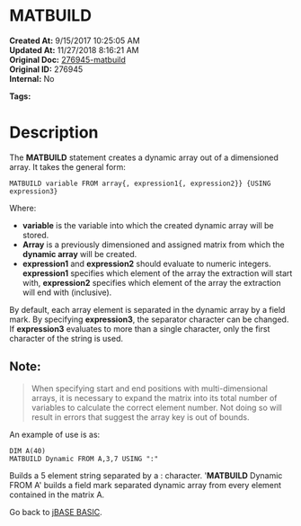 # MATBUILD

**Created At:** 9/15/2017 10:25:05 AM  
**Updated At:** 11/27/2018 8:16:21 AM  
**Original Doc:** [276945-matbuild](https://docs.jbase.com/36868-jbase-basic/276945-matbuild)  
**Original ID:** 276945  
**Internal:** No  

**Tags:**
<badge text='dynamic array creation' vertical='middle' />
<badge text='dynamic arrays' vertical='middle' />

# Description

The **MATBUILD** statement creates a dynamic array out of a dimensioned array. It takes the general form:

```
MATBUILD variable FROM array{, expression1{, expression2}} {USING expression3}
```

Where:

- **variable** is the variable into which the created dynamic array will be stored.
- **Array** is a previously dimensioned and assigned matrix from which the **dynamic array** will be created.
- **expression1** and **expression2** should evaluate to numeric integers. **expression1** specifies which element of the array the extraction will start with, **expression2** specifies which element of the array the extraction will end with (inclusive).


By default, each array element is separated in the dynamic array by a field mark. By specifying **expression3**, the separator character can be changed. If **expression3** evaluates to more than a single character, only the first character of the string is used.

## Note: 


> When specifying start and end positions with multi-dimensional arrays, it is necessary to expand the matrix into its total number of variables to calculate the correct element number. Not doing so will result in errors that suggest the array key is out of bounds.


An example of use is as:

```
DIM A(40)
MATBUILD Dynamic FROM A,3,7 USING ":"
```

Builds a 5 element string separated by a : character. '**MATBUILD** Dynamic FROM A' builds a field mark separated dynamic array from every element contained in the matrix A.



Go back to [jBASE BASIC](./../jbase-basic-programmers-reference-guide).
